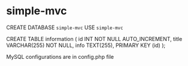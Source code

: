 # simple-mvc

CREATE DATABASE `simple-mvc`
USE `simple-mvc`

CREATE TABLE information (
    id INT NOT NULL AUTO_INCREMENT,
    title VARCHAR(255) NOT NULL,
    info TEXT(255),
    PRIMARY KEY (id)
);

MySQL configurations are in config.php file